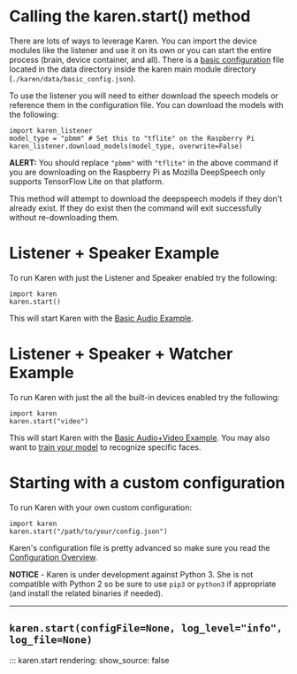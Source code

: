 # Calling the karen.start() method
There are lots of ways to leverage Karen.  You can import the device modules like the listener and use it on its own or you can start the entire process (brain, device container, and all).  There is a [basic configuration](config.example.md) file located in the data directory inside the karen main module directory (```./karen/data/basic_config.json```).

To use the listener you will need to either download the speech models or reference them in the configuration file.  You can download the models with the following:

```
import karen_listener
model_type = "pbmm"	# Set this to "tflite" on the Raspberry Pi
karen_listener.download_models(model_type, overwrite=False) 
```

__ALERT:__ You should replace ```"pbmm"``` with ```"tflite"``` in the above command if you are downloading on the Raspberry Pi as Mozilla DeepSpeech only supports TensorFlow Lite on that platform.  

This method will attempt to download the deepspeech models if they don't already exist.  If they do exist then the command will exit successfully without re-downloading them.

# Listener + Speaker Example

To run Karen with just the Listener and Speaker enabled try the following:

```
import karen
karen.start()
```

This will start Karen with the [Basic Audio Example](config.example.md).  

# Listener + Speaker + Watcher Example

To run Karen with just the all the built-in devices enabled try the following:

```
import karen
karen.start("video")
```

This will start Karen with the [Basic Audio+Video Example](config.example.video.md).  You may also want to [train your model](karen.watcher.train.md) to recognize specific faces.

# Starting with a custom configuration

To run Karen with your own custom configuration:

```
import karen
karen.start("/path/to/your/config.json")
```

Karen's configuration file is pretty advanced so make sure you read the [Configuration Overview](config.overview.md).  

**NOTICE** - Karen is under development against Python 3.  She is not compatible with Python 2 so be sure to use ```pip3``` or ```python3``` if appropriate (and install the related binaries if needed).

-----

## ```karen.start(configFile=None, log_level="info", log_file=None)```

::: karen.start
    rendering:
      show_source: false